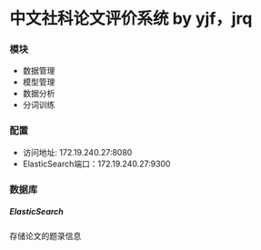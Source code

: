 # 中文社科论文评价系统 by yjf，jrq
### 模块
* 数据管理
* 模型管理
* 数据分析
* 分词训练
### 配置
* 访问地址: 172.19.240.27:8080
* ElasticSearch端口：172.19.240.27:9300
### 数据库
##### ElasticSearch
存储论文的题录信息

